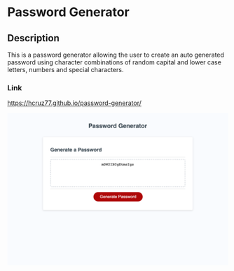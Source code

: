 # Password Generator

## Description

This is a password generator allowing the user to create an auto generated password using character combinations of random capital and lower case letters, numbers and special characters.

### Link
https://hcruz77.github.io/password-generator/

![password generator screenshot](assets/Password-Generator.png)
